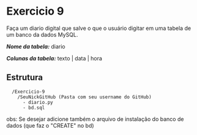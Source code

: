 # Exercicio 9
Faça um diario digital que salve o que o usuário digitar em uma tabela de um banco da dados MySQL.

***Nome da tabela:*** diario

***Colunas da tabela:*** texto | data | hora 


## Estrutura 

```
  /Exercicio-9
    /SeuNickGitHub (Pasta com seu username do GitHub)
      - diario.py
      - bd.sql

```

obs: Se desejar adicione também o arquivo de instalação do banco de dados (que faz o "CREATE" no bd)